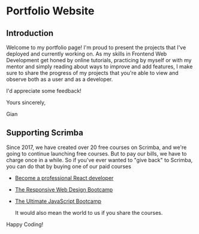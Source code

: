 # Portfolio Website

## Introduction

Welcome to my portfolio page! I'm proud to present the projects that I've deployed and currently working on. As my skills in Frontend Web Development get honed by online tutorials, practicing by myself or with my mentor and simply reading about ways to improve and add features, I make sure to share the progress of my projects that you're able to view and observe both as a user and as a developer.

I'd appreciate some feedback!


Yours sincerely,

Gian


## Supporting Scrimba

Since 2017, we have created over 20 free courses on Scrimba, and we're going to
continue launching free courses. But to pay our bills, we have to charge once
in a while. So if you've ever wanted to "give back" to Scrimba, you can do that by buying
	one of our paid courses

- [Become a professional React developer](https://scrimba.com/course/greact)
- [The Responsive Web Design Bootcamp](https://scrimba.com/course/gresponsive)
- [The Ultimate JavaScript Bootcamp](https://scrimba.com/course/gjavascript)

	It would also mean the world to us if you share the courses.  

Happy Coding!
